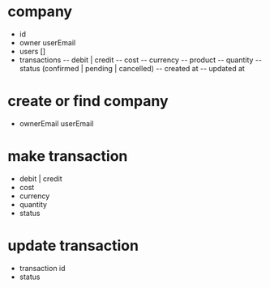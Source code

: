 # company

- id
- owner userEmail
- users []
- transactions
  -- debit | credit
  -- cost
  -- currency
  -- product
  -- quantity
  -- status (confirmed | pending | cancelled)
  -- created at
  -- updated at

# create or find company

- ownerEmail userEmail

# make transaction

- debit | credit
- cost
- currency
- quantity
- status

# update transaction

- transaction id
- status
